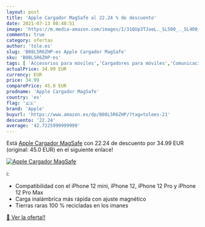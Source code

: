 ```yaml
---
layout: post
title: 'Apple Cargador MagSafe al 22.24 % de descuento'
date: 2021-07-13 08:48:51
image: 'https://m.media-amazon.com/images/I/31QUp3TJaeL._SL500_._SL400_.jpg'
comments: true
category: ofertas
author: 'tole.es'
slug: 'B08L5R6ZHP-es Apple Cargador MagSafe'
sku: 'B08L5R6ZHP-es'
tags: [ 'Accesorios para móviles','Cargadores para móviles','Comunicación móvil y accesorios','Electrónica','apple', ]
actualPrice: 34.99 EUR
currency: EUR
price: 34.99
comparePrice: 45.0 EUR
prodname: 'Apple Cargador MagSafe'
country: 'es'
flag: '🇪🇸'
brand: 'Apple'
buyurl: 'https://www.amazon.es/dp/B08L5R6ZHP/?tag=tolees-21'
descuento: '22.24'
average: '42.7225999999999'
---
```


Está [Apple Cargador MagSafe](https://www.amazon.es/dp/B08L5R6ZHP/?tag=tolees-21) con 22.24 de descuento por 34.99 EUR (original: 45.0 EUR) en el siguiente enlace!

[![Apple Cargador MagSafe](https://m.media-amazon.com/images/I/31QUp3TJaeL._SL500_._SL400_.jpg)](https://www.amazon.es/dp/B08L5R6ZHP/?tag=tolees-21)

ℹ️:

- Compatibilidad con el iPhone 12 mini, iPhone 12, iPhone 12 Pro y iPhone 12 Pro Max
- Carga inalámbrica más rápida con ajuste magnético
- Tierras raras 100 % recicladas en los imanes

[🛒 Ver la oferta!!](https://www.amazon.es/dp/B08L5R6ZHP/?tag=tolees-21)
